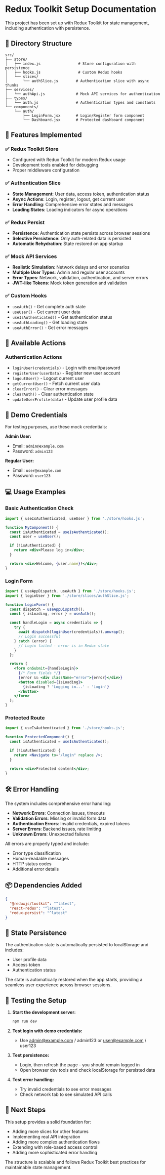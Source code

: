 # Redux Toolkit Setup Documentation

This project has been set up with Redux Toolkit for state management, including authentication with persistence.

## 📁 Directory Structure

```
src/
├── store/
│   ├── index.js                 # Store configuration with persistence
│   ├── hooks.js                 # Custom Redux hooks
│   └── slices/
│       └── authSlice.js        # Authentication slice with async thunks
├── services/
│   └── authApi.js              # Mock API services for authentication
├── types/
│   └── auth.js                 # Authentication types and constants
└── components/
    └── auth/
        ├── LoginForm.jsx       # Login/Register form component
        └── Dashboard.jsx       # Protected dashboard component
```

## 🚀 Features Implemented

### ✅ Redux Toolkit Store

- Configured with Redux Toolkit for modern Redux usage
- Development tools enabled for debugging
- Proper middleware configuration

### ✅ Authentication Slice

- **State Management**: User data, access token, authentication status
- **Async Actions**: Login, register, logout, get current user
- **Error Handling**: Comprehensive error states and messages
- **Loading States**: Loading indicators for async operations

### ✅ Redux Persist

- **Persistence**: Authentication state persists across browser sessions
- **Selective Persistence**: Only auth-related data is persisted
- **Automatic Rehydration**: State restored on app startup

### ✅ Mock API Services

- **Realistic Simulation**: Network delays and error scenarios
- **Multiple User Types**: Admin and regular user accounts
- **Error Types**: Network, validation, authentication, and server errors
- **JWT-like Tokens**: Mock token generation and validation

### ✅ Custom Hooks

- `useAuth()` - Get complete auth state
- `useUser()` - Get current user data
- `useIsAuthenticated()` - Get authentication status
- `useAuthLoading()` - Get loading state
- `useAuthError()` - Get error messages

## 🔧 Available Actions

### Authentication Actions

- `loginUser(credentials)` - Login with email/password
- `registerUser(userData)` - Register new user account
- `logoutUser()` - Logout current user
- `getCurrentUser()` - Fetch current user data
- `clearError()` - Clear error messages
- `clearAuth()` - Clear authentication state
- `updateUserProfile(data)` - Update user profile data

## 🎯 Demo Credentials

For testing purposes, use these mock credentials:

**Admin User:**

- Email: `admin@example.com`
- Password: `admin123`

**Regular User:**

- Email: `user@example.com`
- Password: `user123`

## 💻 Usage Examples

### Basic Authentication Check

```jsx
import { useIsAuthenticated, useUser } from './store/hooks.js';

function MyComponent() {
  const isAuthenticated = useIsAuthenticated();
  const user = useUser();

  if (!isAuthenticated) {
    return <div>Please log in</div>;
  }

  return <div>Welcome, {user.name}!</div>;
}
```

### Login Form

```jsx
import { useAppDispatch, useAuth } from './store/hooks.js';
import { loginUser } from './store/slices/authSlice.js';

function LoginForm() {
  const dispatch = useAppDispatch();
  const { isLoading, error } = useAuth();

  const handleLogin = async credentials => {
    try {
      await dispatch(loginUser(credentials)).unwrap();
      // Login successful
    } catch (error) {
      // Login failed - error is in Redux state
    }
  };

  return (
    <form onSubmit={handleLogin}>
      {/* Form fields */}
      {error && <div className="error">{error}</div>}
      <button disabled={isLoading}>
        {isLoading ? 'Logging in...' : 'Login'}
      </button>
    </form>
  );
}
```

### Protected Route

```jsx
import { useIsAuthenticated } from './store/hooks.js';

function ProtectedComponent() {
  const isAuthenticated = useIsAuthenticated();

  if (!isAuthenticated) {
    return <Navigate to="/login" replace />;
  }

  return <div>Protected content</div>;
}
```

## 🛠️ Error Handling

The system includes comprehensive error handling:

- **Network Errors**: Connection issues, timeouts
- **Validation Errors**: Missing or invalid form data
- **Authentication Errors**: Invalid credentials, expired tokens
- **Server Errors**: Backend issues, rate limiting
- **Unknown Errors**: Unexpected failures

All errors are properly typed and include:

- Error type classification
- Human-readable messages
- HTTP status codes
- Additional error details

## 📦 Dependencies Added

```json
{
  "@reduxjs/toolkit": "^latest",
  "react-redux": "^latest",
  "redux-persist": "^latest"
}
```

## 🔄 State Persistence

The authentication state is automatically persisted to localStorage and includes:

- User profile data
- Access token
- Authentication status

The state is automatically restored when the app starts, providing a seamless user experience across browser sessions.

## 🧪 Testing the Setup

1. **Start the development server:**

   ```bash
   npm run dev
   ```

2. **Test login with demo credentials:**
   - Use admin@example.com / admin123 or user@example.com / user123

3. **Test persistence:**
   - Login, then refresh the page - you should remain logged in
   - Open browser dev tools and check localStorage for persisted data

4. **Test error handling:**
   - Try invalid credentials to see error messages
   - Check network tab to see simulated API calls

## 🚀 Next Steps

This setup provides a solid foundation for:

- Adding more slices for other features
- Implementing real API integration
- Adding more complex authentication flows
- Extending with role-based access control
- Adding more sophisticated error handling

The structure is scalable and follows Redux Toolkit best practices for maintainable state management.
